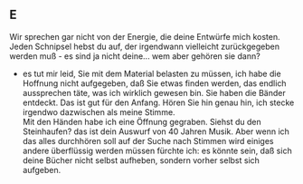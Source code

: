 ## E
Wir sprechen gar nicht von der Energie, die deine Entwürfe mich kosten. Jeden Schnipsel hebst du auf, der irgendwann vielleicht zurückgegeben werden muß - es sind ja nicht deine... wem aber gehören sie dann?    
- es tut mir leid, Sie mit dem Material belasten zu müssen, ich habe die Hoffnung nicht aufgegeben, daß Sie etwas finden werden, das endlich aussprechen täte, was ich wirklich gewesen bin. Sie haben die Bänder entdeckt. Das ist gut für den Anfang. Hören Sie hin genau hin, ich stecke irgendwo dazwischen als meine Stimme.   
  Mit den Händen habe ich eine Öffnung gegraben. Siehst du den Steinhaufen? das ist dein Auswurf von 40 Jahren Musik. Aber wenn ich das alles durchhören soll auf der Suche nach Stimmen wird einiges andere überflüssig werden müssen fürchte ich: es könnte sein, daß sich deine Bücher nicht selbst aufheben, sondern vorher selbst sich aufgeben.   
